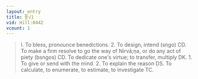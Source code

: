 ```yaml
---
layout: entry
title: སྔོ་√1
vid: Hill:0442
vcount: 1
---
```

> I\. To bless, pronounce benedictions\. 2\. To design, intend (sngo) CD\. To make a firm resolve to go the way of Nirvā;ṇa, or do any act of piety (bsngos) CD\. To dedicate one's virtue; to transfer, multiply DK\. 1\. To give or send with the mind\. 2\. To explain the reason DS\. To calculate, to enumerate, to estimate, to investigate TC\.


